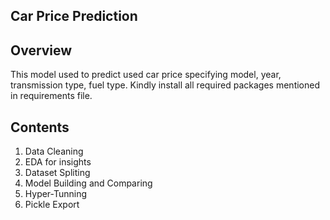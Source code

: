 Car Price Prediction
----------------------

Overview
----------

This model used to predict used car price specifying model, year, transmission type, fuel type.
Kindly install all required packages mentioned in requirements file.

Contents
----------

1. Data Cleaning
2. EDA for insights
3. Dataset Spliting
4. Model Building and Comparing
5. Hyper-Tunning
6. Pickle Export